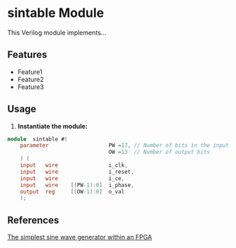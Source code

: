 # sintable Module

This Verilog module implements...

## Features

* Feature1
* Feature2
* Feature3

## Usage

1. **Instantiate the module:**

```verilog
module	sintable #(
	parameter	                PW =17, // Number of bits in the input phase
			                    OW =13  // Number of output bits
	) (
	input	wire			    i_clk,
	input	wire			    i_reset,
	input	wire			    i_ce,
	input	wire	[(PW-1):0]	i_phase,
	output	reg	    [(OW-1):0]	o_val
    );
```

## References

[The simplest sine wave generator within an FPGA](https://zipcpu.com/dsp/2017/07/11/simplest-sinewave-generator.html)